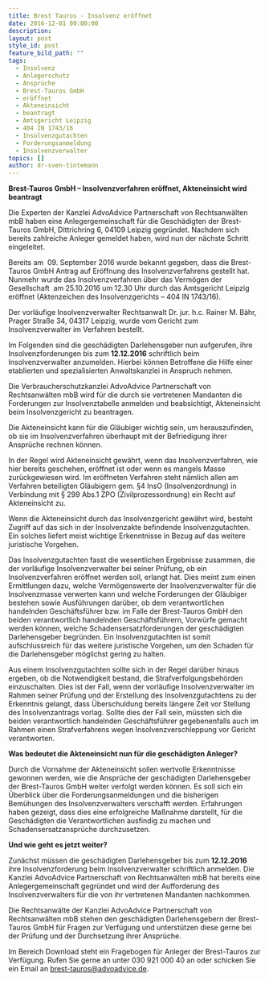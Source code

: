 ```yaml
---
title: Brest Tauros - Insolvenz eröffnet
date: 2016-12-01 00:00:00
description:
layout: post
style_id: post
feature_bild_path: ""
tags:
  - Insolvenz
  - Anlegerschutz
  - Ansprüche
  - Brest-Tauros GmbH
  - eröffnet
  - Akteneinsicht
  - beantragt
  - Amtsgericht Leipzig
  - 404 IN 1743/16
  - Insolvenzgutachten
  - Forderungsanmeldung
  - Insolvenzverwalter
topics: []
author: dr-sven-tintemann
---
```



**Brest-Tauros GmbH – Insolvenzverfahren eröffnet, Akteneinsicht wird beantragt**

Die Experten der Kanzlei AdvoAdvice Partnerschaft von Rechtsanwälten mbB haben eine Anlegergemeinschaft für die Geschädigten der Brest-Tauros GmbH, Dittrichring 6, 04109 Leipzig gegründet. Nachdem sich bereits zahlreiche Anleger gemeldet haben, wird nun der nächste Schritt eingeleitet.

Bereits am  09. September 2016 wurde bekannt gegeben, dass die Brest-Tauros GmbH Antrag auf Eröffnung des Insolvenzverfahrens gestellt hat. Nunmehr wurde das Insolvenzverfahren über das Vermögen der Gesellschaft  am 25.10.2016 um 12.30 Uhr durch das Amtsgericht Leipzig eröffnet (Aktenzeichen des Insolvenzgerichts – 404 IN 1743/16).

Der vorläufige Insolvenzverwalter Rechtsanwalt Dr. jur. h.c. Rainer M. Bähr, Prager Straße 34, 04317 Leipzig, wurde vom Gericht zum Insolvenzverwalter im Verfahren bestellt.

Im Folgenden sind die geschädigten Darlehensgeber nun aufgerufen, ihre Insolvenzforderungen bis zum **12.12.2016** schriftlich beim Insolvenzverwalter anzumelden. Hierbei können Betroffene die Hilfe einer etablierten und spezialisierten Anwaltskanzlei in Anspruch nehmen.

Die Verbraucherschutzkanzlei AdvoAdvice Partnerschaft von Rechtsanwälten mbB wird für die durch sie vertretenen Mandanten die Forderungen zur Insolvenztabelle anmelden und beabsichtigt, Akteneinsicht beim Insolvenzgericht zu beantragen.

Die Akteneinsicht kann für die Gläubiger wichtig sein, um herauszufinden, ob sie im Insolvenzverfahren überhaupt mit der Befriedigung ihrer Ansprüche rechnen können.

In der Regel wird Akteneinsicht gewährt, wenn das Insolvenzverfahren, wie hier bereits geschehen, eröffnet ist oder wenn es mangels Masse zurückgewiesen wird. Im eröffneten Verfahren steht nämlich allen am Verfahren beteiligten Gläubigern gem. §4 InsO (Insolvenzordnung) in Verbindung mit § 299 Abs.1 ZPO (Zivilprozessordnung) ein Recht auf Akteneinsicht zu.

Wenn die Akteneinsicht durch das Insolvenzgericht gewährt wird, besteht Zugriff auf das sich in der Insolvenzakte befindende Insolvenzgutachten. Ein solches liefert meist wichtige Erkenntnisse in Bezug auf das weitere juristische Vorgehen.

Das Insolvenzgutachten fasst die wesentlichen Ergebnisse zusammen, die der vorläufige Insolvenzverwalter bei seiner Prüfung, ob ein Insolvenzverfahren eröffnet werden soll, erlangt hat. Dies meint zum einen Ermittlungen dazu, welche Vermögenswerte der Insolvenzverwalter für die Insolvenzmasse verwerten kann und welche Forderungen der Gläubiger bestehen sowie Ausführungen darüber, ob dem verantwortlichen handelnden Geschäftsführer bzw. im Falle der Brest-Tauros GmbH den beiden verantwortlich handelnden Geschäftsführern, Vorwürfe gemacht werden können, welche Schadensersatzforderungen der geschädigten Darlehensgeber begründen. Ein Insolvenzgutachten ist somit aufschlussreich für das weitere juristische Vorgehen, um den Schaden für die Darlehensgeber möglichst gering zu halten.

Aus einem Insolvenzgutachten sollte sich in der Regel darüber hinaus ergeben, ob die Notwendigkeit bestand, die Strafverfolgungsbehörden einzuschalten. Dies ist der Fall, wenn der vorläufige Insolvenzverwalter im Rahmen seiner Prüfung und der Erstellung des Insolvenzgutachtens zu der Erkenntnis gelangt, dass Überschuldung bereits längere Zeit vor Stellung des Insolvenzantrags vorlag. Sollte dies der Fall sein, müssten sich die beiden verantwortlich handelnden Geschäftsführer gegebenenfalls auch im Rahmen einen Strafverfahrens wegen Insolvenzverschleppung vor Gericht verantworten.

**Was bedeutet die Akteneinsicht nun für die geschädigten Anleger?**

Durch die Vornahme der Akteneinsicht sollen wertvolle Erkenntnisse gewonnen werden, wie die Ansprüche der geschädigten Darlehensgeber der Brest-Tauros GmbH weiter verfolgt werden können. Es soll sich ein Überblick über die Forderungsanmeldungen und die bisherigen Bemühungen des Insolvenzverwalters verschafft werden. Erfahrungen haben gezeigt, dass dies eine erfolgreiche Maßnahme darstellt, für die Geschädigten die Verantwortlichen ausfindig zu machen und Schadensersatzansprüche durchzusetzen.

**Und wie geht es jetzt weiter?**

Zunächst müssen die geschädigten Darlehensgeber bis zum **12.12.2016** ihre Insolvenzforderung beim Insolvenzverwalter schriftlich anmelden. Die Kanzlei AdvoAdvice Partnerschaft von Rechtsanwälten mbB hat bereits eine Anlegergemeinschaft gegründet und wird der Aufforderung des Insolvenzverwalters für die von ihr vertretenen Mandanten nachkommen.

Die Rechtsanwälte der Kanzlei AdvoAdvice Partnerschaft von Rechtsanwälten mbB stehen den geschädigten Darlehensgebern der Brest- Tauros GmbH für Fragen zur Verfügung und unterstützen diese gerne bei der Prüfung und der Durchsetzung ihrer Ansprüche.

Im Bereich Download steht ein Fragebogen für Anleger der Brest-Tauros zur Verfügung. Rufen Sie gerne an unter 030 921 000 40 an oder schicken Sie ein Email an brest-tauros@advoadvice.de.